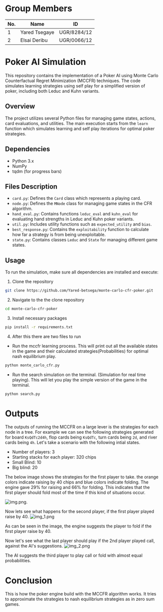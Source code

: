 # Group Members
| No. | Name          | ID           |
|-----|---------------|--------------|
| 1   | Yared Tsegaye | UGR/8284/12  |
| 2   | Elsai Deribu  | UGR/0066/12  |


# Poker AI Simulation

This repository contains the implementation of a Poker AI using Monte Carlo Counterfactual Regret Minimization (MCCFR) techniques. The code simulates learning strategies using self play for a simplified version of poker, including both Leduc and Kuhn variants.

## Overview

The project utilizes several Python files for managing game states, actions, card evaluations, and utilities. The main execution starts from the `learn` function which simulates learning and self play iterations for optimal poker strategies.

## Dependencies

- Python 3.x
- NumPy
- tqdm (for progress bars)

## Files Description

- `card.py`: Defines the `Card` class which represents a playing card.
- `node.py`: Defines the `MNode` class for managing game states in the CFR algorithm.
- `hand_eval.py`: Contains functions `leduc_eval` and `kuhn_eval` for evaluating hand strengths in Leduc and Kuhn poker variants.
- `util.py`: Includes utility functions such as `expected_utility` and `bias`.
- `best_response.py`: Contains the `exploitability` function to calculate how far a strategy is from being unexploitable.
- `state.py`: Contains classes `Leduc` and `State` for managing different game states.

## Usage

To run the simulation, make sure all dependencies are installed and execute:
1. Clone the repository
```bash
git clone https://github.com/Yared-betsega/monte-carlo-cfr-poker.git
```

2. Navigate to the the clone repository
```bash
cd monte-carlo-cfr-poker
```

3. Install necessary packages
```bash
pip install -r requirements.txt
```
4. After this there are two files to run
- Run the mccfr learning process. This will print out all the available states in the game and their calculated strategies(Probabilities) for optimal nash equilibrium play.
```bash
python monte_carlo_cfr.py 
```

- Run the search simulation on the terminal. (Simulation for real time playing). This will let you play the simple version of the game in the terminal. 
```bash
python search.py
```

# Outputs
The outputs of running the MCCFR on a large lever is the strategies for each node in a tree. For example we can see the following strategies generated for 
board  `KsQdTc2d4h`, flop cards being `KsQdTc`, turn cards being `2d`, and river cards being `4h`. 
Let's take a scenario with the following intial states.
- Number of players: 3
- Starting stacks for each player: 320 chips
- Small Blind: 10
- Big blind: 20

The below image shows the strategies for the first player to take. the orange colors indicate raising by 40 chips and blue colors indicate folding.
The engine gave 29% for raising and 66% for folding. This indicates that the first player should fold most of the time if this kind of situations occur.

![img.png](img.png). 


Now lets see what happens for the second player, if the first player played raise by 40.
![img_1.png](img_1.png)

As can be seen in the image, the engine suggests the player to fold if the first player raise by 40.


Now let's see what the last player should play if the 2nd player played call, against the AI's suggestions.
![img_2.png](img_2.png)

The AI suggests the third player to play call or fold with almost equal probabilities. 

# Conclusion
This is how the poker engine build with the MCCFR algorithm works. It tries to approximate the strategies to nash equilibrium strategies as in zero sum games.


